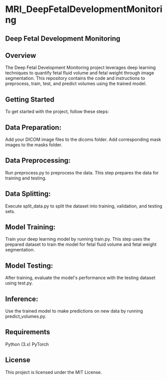 # MRI_DeepFetalDevelopmentMonitoring
## Deep Fetal Development Monitoring
## Overview
The Deep Fetal Development Monitoring project leverages deep learning techniques to quantify fetal fluid volume and fetal weight through image segmentation. This repository contains the code and instructions to preprocess, train, test, and predict volumes using the trained model.

## Getting Started
To get started with the project, follow these steps:

## Data Preparation:

Add your DICOM image files to the dicoms folder.
Add corresponding mask images to the masks folder.
## Data Preprocessing:

Run preprocess.py to preprocess the data. This step prepares the data for training and testing.
## Data Splitting:

Execute split_data.py to split the dataset into training, validation, and testing sets.
## Model Training:

Train your deep learning model by running train.py. This step uses the prepared dataset to train the model for fetal fluid volume and fetal weight segmentation.
## Model Testing:

After training, evaluate the model's performance with the testing dataset using test.py.
## Inference:

Use the trained model to make predictions on new data by running predict_volumes.py.
## Requirements
Python (3.x)
PyTorch 
## License
This project is licensed under the MIT License.
